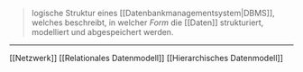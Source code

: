 > logische Struktur eines [[Datenbankmanagementsystem|DBMS]], welches beschreibt, in welcher _Form_ die [[Daten]] strukturiert, modelliert und abgespeichert werden.


---
[[Netzwerk]]
[[Relationales Datenmodell]]
[[Hierarchisches Datenmodell]]
